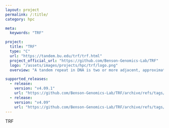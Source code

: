 ```yaml
---
layout: project
permalink: /:title/
category: hpc

meta:
  keywords: "TRF"

project:
  title: "TRF"
  type: "C"
  url: "https://tandem.bu.edu/trf/trf.html"
  project_official_url: "https://github.com/Benson-Genomics-Lab/TRF"
  logo: "/assets/images/projects/hpc/trf/logo.png"
  overview: "A tandem repeat in DNA is two or more adjacent, approximate copies of a pattern of nucleotides. Tandem Repeats Finder is a program to locate and display tandem repeats in DNA sequences."

supported_releases:
  - release:
    version: "v4.09.1"
    url: "https://github.com/Benson-Genomics-Lab/TRF/archive/refs/tags/v4.09.1.tar.gz"
  - release:
    version: "v4.09"
    url: "https://github.com/Benson-Genomics-Lab/TRF/archive/refs/tags/v4.09.tar.gz"
---
```


<p>TRF</p>
